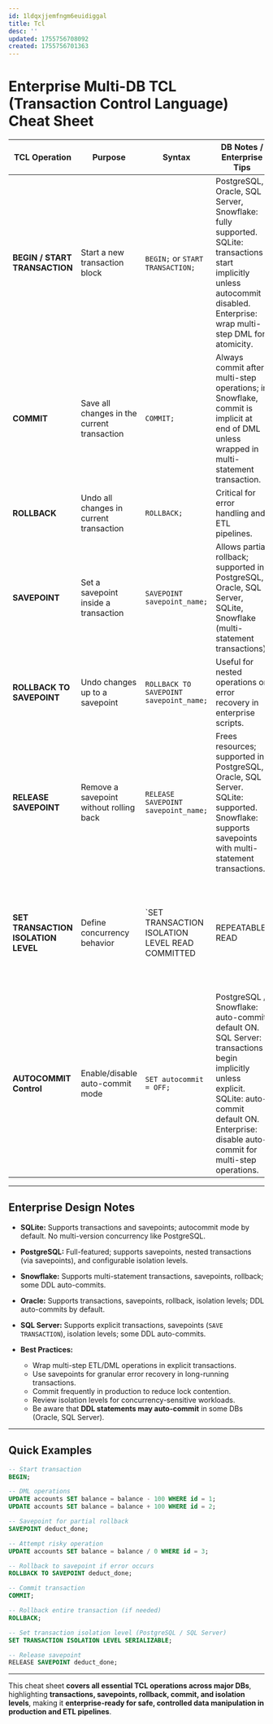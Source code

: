 ```yaml
---
id: 1ldqxjjemfngm6euidiggal
title: Tcl
desc: ''
updated: 1755756708092
created: 1755756701363
---
```


# **Enterprise Multi-DB TCL (Transaction Control Language) Cheat Sheet**

| TCL Operation                       | Purpose                                     | Syntax                                           | DB Notes / Enterprise Tips                                                                                                                                                                            |                 |                                                                                                                             |
| ----------------------------------- | ------------------------------------------- | ------------------------------------------------ | ----------------------------------------------------------------------------------------------------------------------------------------------------------------------------------------------------- | --------------- | --------------------------------------------------------------------------------------------------------------------------- |
| **BEGIN / START TRANSACTION**       | Start a new transaction block               | `BEGIN;` or `START TRANSACTION;`                 | PostgreSQL, Oracle, SQL Server, Snowflake: fully supported. SQLite: transactions start implicitly unless autocommit disabled. Enterprise: wrap multi-step DML for atomicity.                          |                 |                                                                                                                             |
| **COMMIT**                          | Save all changes in the current transaction | `COMMIT;`                                        | Always commit after multi-step operations; in Snowflake, commit is implicit at end of DML unless wrapped in multi-statement transaction.                                                              |                 |                                                                                                                             |
| **ROLLBACK**                        | Undo all changes in current transaction     | `ROLLBACK;`                                      | Critical for error handling and ETL pipelines.                                                                                                                                                        |                 |                                                                                                                             |
| **SAVEPOINT**                       | Set a savepoint inside a transaction        | `SAVEPOINT savepoint_name;`                      | Allows partial rollback; supported in PostgreSQL, Oracle, SQL Server, SQLite, Snowflake (multi-statement transactions).                                                                               |                 |                                                                                                                             |
| **ROLLBACK TO SAVEPOINT**           | Undo changes up to a savepoint              | `ROLLBACK TO SAVEPOINT savepoint_name;`          | Useful for nested operations or error recovery in enterprise scripts.                                                                                                                                 |                 |                                                                                                                             |
| **RELEASE SAVEPOINT**               | Remove a savepoint without rolling back     | `RELEASE SAVEPOINT savepoint_name;`              | Frees resources; supported in PostgreSQL, Oracle, SQL Server. SQLite: supported. Snowflake: supports savepoints with multi-statement transactions.                                                    |                 |                                                                                                                             |
| **SET TRANSACTION ISOLATION LEVEL** | Define concurrency behavior                 | \`SET TRANSACTION ISOLATION LEVEL READ COMMITTED | REPEATABLE READ                                                                                                                                                                                       | SERIALIZABLE;\` | PostgreSQL, SQL Server, Oracle, Snowflake support various isolation levels. SQLite: SERIALIZABLE and READ UNCOMMITTED only. |
| **AUTOCOMMIT Control**              | Enable/disable auto-commit mode             | `SET autocommit = OFF;`                          | PostgreSQL / Snowflake: auto-commit default ON. SQL Server: transactions begin implicitly unless explicit. SQLite: auto-commit default ON. Enterprise: disable auto-commit for multi-step operations. |                 |                                                                                                                             |

---

## **Enterprise Design Notes**

* **SQLite:** Supports transactions and savepoints; autocommit mode by default. No multi-version concurrency like PostgreSQL.
* **PostgreSQL:** Full-featured; supports savepoints, nested transactions (via savepoints), and configurable isolation levels.
* **Snowflake:** Supports multi-statement transactions, savepoints, rollback; some DDL auto-commits.
* **Oracle:** Supports transactions, savepoints, rollback, isolation levels; DDL auto-commits by default.
* **SQL Server:** Supports explicit transactions, savepoints (`SAVE TRANSACTION`), isolation levels; some DDL auto-commits.
* **Best Practices:**

  * Wrap multi-step ETL/DML operations in explicit transactions.
  * Use savepoints for granular error recovery in long-running transactions.
  * Commit frequently in production to reduce lock contention.
  * Review isolation levels for concurrency-sensitive workloads.
  * Be aware that **DDL statements may auto-commit** in some DBs (Oracle, SQL Server).

---

## **Quick Examples**

```sql
-- Start transaction
BEGIN;

-- DML operations
UPDATE accounts SET balance = balance - 100 WHERE id = 1;
UPDATE accounts SET balance = balance + 100 WHERE id = 2;

-- Savepoint for partial rollback
SAVEPOINT deduct_done;

-- Attempt risky operation
UPDATE accounts SET balance = balance / 0 WHERE id = 3;

-- Rollback to savepoint if error occurs
ROLLBACK TO SAVEPOINT deduct_done;

-- Commit transaction
COMMIT;

-- Rollback entire transaction (if needed)
ROLLBACK;

-- Set transaction isolation level (PostgreSQL / SQL Server)
SET TRANSACTION ISOLATION LEVEL SERIALIZABLE;

-- Release savepoint
RELEASE SAVEPOINT deduct_done;
```

---

This cheat sheet **covers all essential TCL operations across major DBs**, highlighting **transactions, savepoints, rollback, commit, and isolation levels**, making it **enterprise-ready for safe, controlled data manipulation in production and ETL pipelines**.

